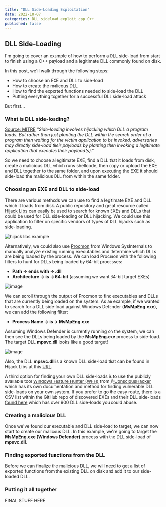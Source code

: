 ```yaml
---
title: "DLL Side-Loading Exploitation"
date: 2022-10-07
categories: DLL sideload exploit cpp C++
published: false
---
```


## DLL Side-Loading

I'm going to cover an example of how to perform a DLL side-load from start to finish using a C++ payload and a legitimate DLL commonly found on disk. 

In this post, we'll walk through the following steps:
- How to choose an EXE and DLL to side-load
- How to create the malicous DLL
- How to find the exported functions needed to side-load the DLL
- Putting everything together for a successful DLL side-load attack

But first...

### What is DLL side-loading?

[Source: MITRE](https://attack.mitre.org/techniques/T1574/002/)
_"Side-loading involves hijacking which DLL a program loads. 
But rather than just planting the DLL within the search order of a program then waiting for the victim application to be invoked, adversaries may 
directly side-load their payloads by planting then invoking a legitimate application that executes their payload(s)."_

So we need to choose a legitimate EXE, find a DLL that it loads from disk, create a malicious DLL which runs shellcode, then copy or upload the EXE and DLL together to the same folder, and upon executing the EXE it should side-load the malicious DLL from within the same folder.

### Choosing an EXE and DLL to side-load
There are various methods we can use to find a legitimate EXE and DLL which it loads from disk. A public repository and great resource called [Hijack Libs](https://hijacklibs.net/) can easily be used to search for known EXEs and DLLs that could be used for DLL side-loading or DLL hijacking. We could use this application to filter on specific vendors of types of DLL hijacks such as side-loading.

![hijack libs example](https://user-images.githubusercontent.com/35749735/192627446-8402c80e-af7d-4433-97ef-40b4965e3eea.png)

Alternatively, we could also use [Procmon](https://learn.microsoft.com/en-us/sysinternals/downloads/procmon) from Windows SysInternals to manually analyze existing running executables and determine which DLLs are being loaded by the process. We can load Procmon with the following filters to hunt for DLLs being loaded by 64-bit processes:

- __Path -> ends with -> .dll__
- __Architecture -> is -> 64-bit__ (assuming we want 64-bit target EXEs)

![image](https://user-images.githubusercontent.com/35749735/192628830-12bbd8e2-3ddf-4b2a-9741-44634c1cfe0c.png)

We can scroll through the output of Procmon to find executables and DLLs that are currently being loaded on the system. As an example, if we wanted to search for a DLL side-load against Windows Defender (**MsMpEng.exe**), we can add the following filter: 
- __Process Name -> is -> MsMpEng.exe__ <br />

Assuming Windows Defender is currently running on the system, we can then see the DLLs being loaded by the **MsMpEng.exe** process to side-load. The target DLL **mpsvc.dll** looks like a good target!

![image](https://user-images.githubusercontent.com/35749735/192629760-4a3b9418-fb9a-454b-888d-e895bd894c60.png)

Also, the DLL **mpsvc.dll** is a known DLL side-load that can be found in Hijack Libs at this [URL](https://hijacklibs.net/entries/microsoft/built-in/mpsvc.html).

A third option for finding your own DLL side-loads is to use the publicly available tool [Windows Feature Hunter (WFH)](https://github.com/ConsciousHacker/WFH) from [@ConsciousHacker](https://twitter.com/conscioushacker) which has its own documentation and method for finding vulnerable DLL side-loads on your own system. If you prefer to go the easy route, there is a CSV list within the GitHub repo of discovered EXEs and their DLL side-loads [found here](https://github.com/ConsciousHacker/WFH/blob/main/examples/) which has over 900 DLL side-loads you could abuse.

### Creating a malicious DLL

Once we've found our executable and DLL side-load to target, we can now start to create our malicous DLL. In this example, we're going to target the **MsMpEng.exe (Windows Defender)** process with the DLL side-load of **mpsvc.dll**.


### Finding exported functions from the DLL

Before we can finalize the malicious DLL, we will need to get a list of exported functions from the existing DLL on disk and add it to our side-loaded DLL. 

### Putting it all together

FINAL STUFF HERE

